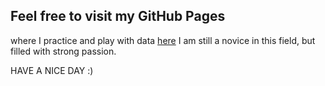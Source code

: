 ## Feel free to visit my GitHub Pages

where I practice and play with data [here](https://chanya1995.github.io/practice-projects/)
I am still a novice in this field, but filled with strong passion. 

HAVE A NICE DAY :)
